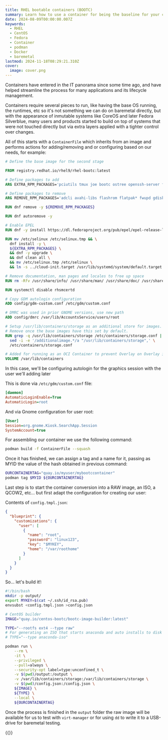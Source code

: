 ```yaml
---
title: RHEL bootable containers (BOOTC)
summary: Learn how to use a container for being the baseline for your computer, making it easier to operate the operating system installation and maintenance.
date: 2024-08-09T00:00:00.007Z
keywords:
  - RHEL
  - CentOS
  - Fedora
  - Container
  - podman
  - Docker
  - baremetal
lastmod: 2024-11-18T08:29:21.310Z
cover:
  image: cover.png
---
```


Containers have entered in the IT panorama since some time ago, and have helped streamline the process for many applications and its lifecycle management.

Containers require several pieces to run, like having the base OS running, the runtimes, etc so it's not something we can do on baremetal directly, but with the appearance of inmutable systems like CoreOS and later Fedora Silverblue, many users and products started to build on top of systems that were not touched directly but via extra layers applied with a tighter control over changes.

All of this starts with a `ContainerFile` which inherits from an image and performs actions for adding/removing and or configuring based on our needs, for example:

```Dockerfile
# Define the base image for the second stage

FROM registry.redhat.io/rhel9/rhel-bootc:latest

# Define packages to add
ARG EXTRA_RPM_PACKAGES='pciutils tmux joe bootc ostree openssh-server firefox gnome-kiosk gnome-kiosk-search-appliance gdm xorg-x11-drivers xorg-x11-fonts-75dpi xorg-x11-server-Xorg xorg-x11-xauth xorg-x11-xinit xorg-x11-xinit-session' # cloud-init

# Define packages to remove
ARG REMOVE_RPM_PACKAGES='adcli avahi-libs flashrom flatpak* fwupd gdisk libsmbclient libudisks2 nano ncurses netavark nfs-utils pipewire rpcbind samba-client-libs samba-common-libs sg3_utils skopeo sos sssd-ad sssd-common sssd-common-pac sssd-ipa sssd-krb5 sssd-krb5-common sssd-ldap sssd-nfs-idmap toolbox tracker tracker-miners udisks2 WALinuxAgent-udev wireplumber zstd'

RUN dnf remove -y ${REMOVE_RPM_PACKAGES}

RUN dnf autoremove -y

# Enable EPEL
RUN dnf -y install https://dl.fedoraproject.org/pub/epel/epel-release-latest-9.noarch.rpm

RUN mv /etc/selinux /etc/selinux.tmp && \
  dnf install -y \
  ${EXTRA_RPM_PACKAGES} \
  && dnf -y upgrade \
  && dnf clean all \
  && mv /etc/selinux.tmp /etc/selinux \
  && ln -s ../cloud-init.target /usr/lib/systemd/system/default.target.wants # Enable cloud-init

# Remove documentation, man pages and locales to free up space
RUN rm -Rfv /usr/share/info/ /usr/share/man/ /usr/share/doc/ /usr/share/locale/

RUN systemctl disable rhsmcertd

# Copy GDM autologin configuration
ADD config/gdm-custom.conf /etc/gdm/custom.conf

# DMRC was used in prior GNOME versions, use new path
ADD config/dmrc /var/lib/AccountsService/users/root

# Setup /usr/lib/containers/storage as an additional store for images.
# Remove once the base images have this set by default.
RUN grep -q /usr/lib/containers/storage /etc/containers/storage.conf || \
  sed -i -e '/additionalimage.*/a "/usr/lib/containers/storage",' \
  /etc/containers/storage.conf

# Added for running as an OCI Container to prevent Overlay on Overlay issues.
VOLUME /var/lib/containers

```

In this case, we'll be configuring autologin for the graphics session with the user we'll adding later

This is done via `/etc/gdm/custom.conf` file:

```ini
[daemon]
AutomaticLoginEnable=True
AutomaticLogin=root
```

And via Gnome configuration for user root:

```ini
[User]
Session=org.gnome.Kiosk.SearchApp.Session
SystemAccount=true

```

For assembling our container we use the following command:

```sh
podman build -f ContainerFile --squash
```

Once it has finished, we can assign a tag and a name for it, passing as MYID the value of the hash obtained in previous command:

```sh
OURCONTAINERTAG="quay.io/myuser/mybootccontainer"
podman tag $MYID ${OURCONTAINERTAG}

```

Last step is to start the container conversion into a RAW image, an ISO, a QCOW2, etc... but first adapt the configuration for creating our user:

Contents of `config.tmpl.json`:

```json
{
  "blueprint": {
    "customizations": {
      "user": [
        {
          "name": "root",
          "password": "linux123",
          "key": "$MYKEY",
          "home": "/var/roothome"
        }
      ]
    }
  }
}
```

So... let's build it!:

```sh
#!/bin/bash
mkdir -p output/
export MYKEY=$(cat ~/.ssh/id_rsa.pub)
envsubst <config.tmpl.json >config.json

# CentOS builder
IMAGE="quay.io/centos-bootc/bootc-image-builder:latest"

TYPE="--rootfs ext4 --type raw"
# For generating an ISO that starts anaconda and auto installs to disk
# TYPE="--type anaconda-iso"

podman run \
    --rm \
    -it \
    --privileged \
    --pull=always \
    --security-opt label=type:unconfined_t \
    -v $(pwd)/output:/output \
    -v /var/lib/containers/storage:/var/lib/containers/storage \
    -v $(pwd)/config.json:/config.json \
    ${IMAGE} \
    ${TYPE} \
    --local \
    ${OURCONTAINERTAG}

```

Once the process is finished in the `output` folder the raw image will be available for us to test with `virt-manager` or for using `dd` to write it to a USB-drive for baremetal testing.

{{<enjoy>}}
